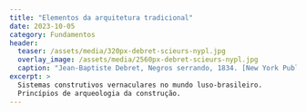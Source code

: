 ```yaml
---
title: "Elementos da arquitetura tradicional"
date: 2023-10-05
category: Fundamentos
header:
  teaser: /assets/media/320px-debret-scieurs-nypl.jpg
  overlay_image: /assets/media/2560px-debret-scieurs-nypl.jpg
  caption: "Jean-Baptiste Debret, Negros serrando, 1834. [New York Public Library](https://digitalcollections.nypl.org/items/510d47df-797e-a3d9-e040-e00a18064a99)"
excerpt: >
  Sistemas construtivos vernaculares no mundo luso-brasileiro.
  Princípios de arqueologia da construção.
---
```

